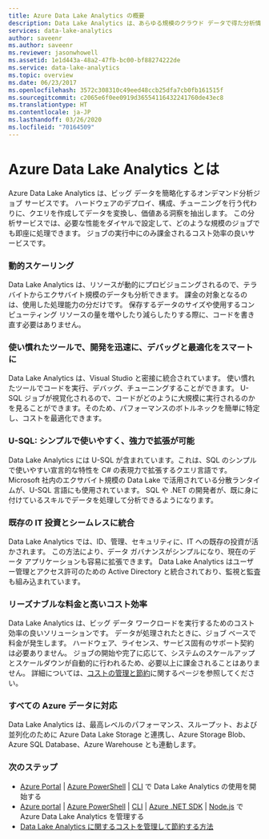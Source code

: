```yaml
---
title: Azure Data Lake Analytics の概要
description: Data Lake Analytics は、あらゆる規模のクラウド データで得た分析情報を使ってビジネスを強力に推し進める手立てとなります。
services: data-lake-analytics
author: saveenr
ms.author: saveenr
ms.reviewer: jasonwhowell
ms.assetid: 1e1d443a-48a2-47fb-bc00-bf88274222de
ms.service: data-lake-analytics
ms.topic: overview
ms.date: 06/23/2017
ms.openlocfilehash: 3572c308310c49eed48ccb25dfa7cb0fb161515f
ms.sourcegitcommit: c2065e6f0ee0919d36554116432241760de43ec8
ms.translationtype: HT
ms.contentlocale: ja-JP
ms.lasthandoff: 03/26/2020
ms.locfileid: "70164509"
---
```

# <a name="what-is-azure-data-lake-analytics"></a>Azure Data Lake Analytics とは

Azure Data Lake Analytics は、ビッグ データを簡略化するオンデマンド分析ジョブ サービスです。 ハードウェアのデプロイ、構成、チューニングを行う代わりに、クエリを作成してデータを変換し、価値ある洞察を抽出します。 この分析サービスでは、必要な性能をダイヤルで設定して、どのような規模のジョブでも即座に処理できます。 ジョブの実行中にのみ課金されるコスト効率の良いサービスです。 

### <a name="dynamic-scaling"></a>動的スケーリング
  
Data Lake Analytics は、リソースが動的にプロビジョニングされるので、テラバイトからエクサバイト規模のデータも分析できます。 課金の対象となるのは、使用した処理能力の分だけです。 保存するデータのサイズや使用するコンピューティング リソースの量を増やしたり減らしたりする際に、コードを書き直す必要はありません。 

### <a name="develop-faster-debug-and-optimize-smarter-using-familiar-tools"></a>使い慣れたツールで、開発を迅速に、デバッグと最適化をスマートに
  
Data Lake Analytics は、Visual Studio と密接に統合されています。 使い慣れたツールでコードを実行、デバッグ、チューニングすることができます。 U-SQL ジョブが視覚化されるので、コードがどのように大規模に実行されるのかを見ることができます。そのため、パフォーマンスのボトルネックを簡単に特定し、コストを最適化できます。

### <a name="u-sql-simple-and-familiar-powerful-and-extensible"></a>U-SQL: シンプルで使いやすく、強力で拡張が可能
  
Data Lake Analytics には U-SQL が含まれています。これは、SQL のシンプルで使いやすい宣言的な特性を C# の表現力で拡張するクエリ言語です。 Microsoft 社内のエクサバイト規模の Data Lake で活用されている分散ランタイムが、U-SQL 言語にも使用されています。 SQL や .NET の開発者が、既に身に付けているスキルでデータを処理して分析できるようになります。

### <a name="integrates-seamlessly-with-your-it-investments"></a>既存の IT 投資とシームレスに統合
  
Data Lake Analytics では、ID、管理、セキュリティに、IT への既存の投資が活かされます。 この方法により、データ ガバナンスがシンプルになり、現在のデータ アプリケーションも容易に拡張できます。 Data Lake Analytics はユーザー管理とアクセス許可のための Active Directory と統合されており、監視と監査も組み込まれています。

### <a name="affordable-and-cost-effective"></a>リーズナブルな料金と高いコスト効率

Data Lake Analytics は、ビッグ データ ワークロードを実行するためのコスト効率の良いソリューションです。 データが処理されたときに、ジョブ ベースで料金が発生します。 ハードウェア、ライセンス、サービス固有のサポート契約は必要ありません。 ジョブの開始や完了に応じて、システムのスケールアップとスケールダウンが自動的に行われるため、必要以上に課金されることはありません。 詳細については、[コストの管理と節約](https://aka.ms/adlasavemoney)に関するページを参照してください。
    
### <a name="works-with-all-your-azure-data"></a>すべての Azure データに対応
  
Data Lake Analytics は、最高レベルのパフォーマンス、スループット、および並列化のために Azure Data Lake Storage と連携し、Azure Storage Blob、Azure SQL Database、Azure Warehouse とも連動します。

### <a name="next-steps"></a>次のステップ
 
  * [Azure Portal](data-lake-analytics-get-started-portal.md) | [Azure PowerShell](data-lake-analytics-get-started-powershell.md) | [CLI](data-lake-analytics-get-started-cli.md) で Data Lake Analytics の使用を開始する
  * [Azure portal](data-lake-analytics-manage-use-portal.md) | [Azure PowerShell](data-lake-analytics-manage-use-powershell.md) | [CLI](data-lake-analytics-manage-use-cli.md) | [Azure .NET SDK](data-lake-analytics-manage-use-dotnet-sdk.md) | [Node.js](data-lake-analytics-manage-use-nodejs.md) でAzure Data Lake Analytics を管理する
  * [Data Lake Analytics に関するコストを管理して節約する方法](https://1drv.ms/f/s!AvdZLquGMt47h213Hg3rhl-Tym1c)
